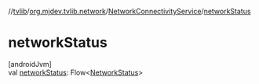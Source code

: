 //[tvlib](../../../index.md)/[org.mjdev.tvlib.network](../index.md)/[NetworkConnectivityService](index.md)/[networkStatus](network-status.md)

# networkStatus

[androidJvm]\
val [networkStatus](network-status.md): Flow&lt;[NetworkStatus](../-network-status/index.md)&gt;
